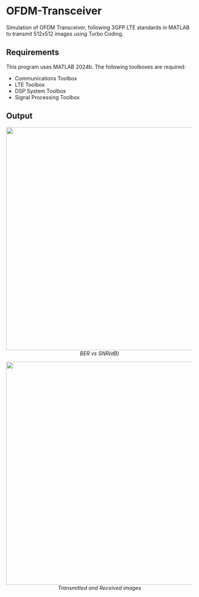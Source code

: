 # OFDM-Transceiver
Simulation of OFDM Transceiver, following 3GPP LTE standards in MATLAB to transmit 512x512 images using Turbo Coding.

## Requirements
This program uses MATLAB 2024b. The following toolboxes are required:
* Communications Toolbox
* LTE Toolbox
* DSP System Toolbox
* Signal Processing Toolbox

## Output
<p align="center">
  <img src="https://github.com/user-attachments/assets/778221de-765e-4a06-99e6-cf93d08a6e9e" width="600">
  <br>
  <em>BER vs SNR(dB)</em>
</p>

<p align="center">
  <img src="https://github.com/user-attachments/assets/9567beb0-66c0-42aa-87ee-4c8441bee267" width="600">
  <br>
  <em>Transmitted and Received images</em>
</p>
